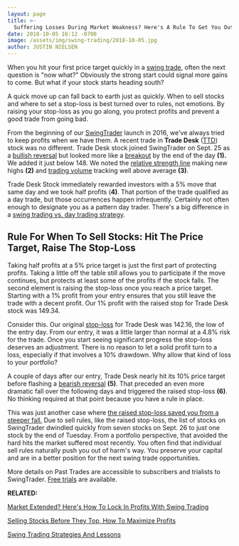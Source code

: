 ```yaml
---
layout: page
title: >-
  Suffering Losses During Market Weakness? Here's A Rule To Get You Out Early
date: 2018-10-05 16:12 -0700
image: /assets/img/swing-trading/2018-10-05.jpg
author: JUSTIN NIELSEN
---
```






When you hit your first price target quickly in a [swing trade](https://www.investors.com/ibd-university/swing-trading/), often the next question is "now what?" Obviously the strong start could signal more gains to come. But what if your stock starts heading south?




A quick move up can fall back to earth just as quickly. When to sell stocks and where to set a stop-loss is best turned over to rules, not emotions. By raising your stop-loss as you go along, you protect profits and prevent a good trade from going bad.


From the beginning of our [SwingTrader](http://shop.investors.com/offer/splashresponsive.aspx?id=SwingTrader&src=A011LPH) launch in 2016, we've always tried to keep profits when we have them. A recent trade in **Trade Desk** ([TTD](https://research.investors.com/quote.aspx?symbol=TTD)) stock was no different. Trade Desk stock joined SwingTrader on Sept. 25 as a [bullish reversal](https://www.investors.com/research/swing-trading/buying-early-but-buying-smart-with-stock-reversals/) but looked more like a [breakout](https://www.investors.com/research/swing-trading/breakouts-buying-stocks-swing-trades/) by the end of the day **(1).** We added it just below 148. We noted the [relative strength line](https://www.investors.com/how-to-invest/investors-corner/a-stock-breakout-specialty-tool-the-relative-strength-line/) making new highs **(2)** and [trading volume](https://www.investors.com/research/swing-trading/volume-clues-complement-price-action-for-stocks/) tracking well above average **(3)**.


Trade Desk Stock immediately rewarded investors with a 5% move that same day and we took half profits (**4)**. That portion of the trade qualified as a day trade, but those occurrences happen infrequently. Certainly not often enough to designate you as a pattern day trader. There's a big difference in a [swing trading vs. day trading strategy](https://www.investors.com/research/swing-trading/day-trading-versus-swing-trading-comes-down-to-time/).


Rule For When To Sell Stocks: Hit The Price Target, Raise The Stop-Loss
-----------------------------------------------------------------------


Taking half profits at a 5% price target is just the first part of protecting profits. Taking a little off the table still allows you to participate if the move continues, but protects at least some of the profits if the stock falls. The second element is raising the stop-loss once you reach a price target. Starting with a 1% profit from your entry ensures that you still leave the trade with a decent profit. Our 1% profit with the raised stop for Trade Desk stock was 149.34.


Consider this. Our original [stop-loss](https://www.investors.com/research/swing-trading/stop-loss-china-trade-war-baozun-stock/) for Trade Desk was 142.16, the low of the entry day. From our entry, it was a little larger than normal at a 4.8% risk for the trade. Once you start seeing significant progress the stop-loss deserves an adjustment. There is no reason to let a solid profit turn to a loss, especially if that involves a 10% drawdown. Why allow that kind of loss to your portfolio?


A couple of days after our entry, Trade Desk nearly hit its 10% price target before flashing a [bearish reversal](https://www.investors.com/research/swing-trading/bearish-reversal-days-swing-trade/) **(5)**. That preceded an even more dramatic fall over the following days and triggered the raised stop-loss **(6)**. No thinking required at that point because you have a rule in place.


This was just another case where [the raised stop-loss saved you from a steeper fall.](https://www.investors.com/research/swing-trading/a-rule-to-prevent-good-trades-from-going-bad/) Due to sell rules, like the raised stop-loss, the list of stocks on SwingTrader dwindled quickly from seven stocks on Sept. 26 to just one stock by the end of Tuesday. From a portfolio perspective, that avoided the hard hits the market suffered most recently. You often find that individual sell rules naturally push you out of harm's way. You preserve your capital and are in a better position for the next swing trade opportunities.


More details on Past Trades are accessible to subscribers and trialists to SwingTrader. [Free trials](http://shop.investors.com/offer/splashresponsive.aspx?id=SwingTrader&src=A011LPH) are available.


**RELATED:**


[Market Extended? Here's How To Lock In Profits With Swing Trading](https://www.investors.com/research/swing-trading/take-profits-swing-trades-extended-market-westlake-chemical-stock/)


[Selling Stocks Before They Top, How To Maximize Profits](https://www.investors.com/research/swing-trading/selling-stocks-swing-trade-akamai-technologies/)


[Swing Trading Strategies And Lessons](https://www.investors.com/ibd-university/swing-trading/)





